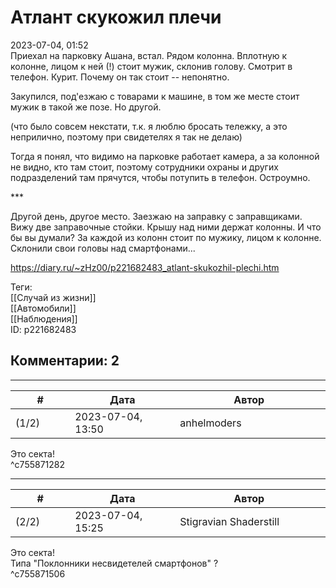 Атлант скукожил плечи
=====================

  
2023-07-04, 01:52  
 Приехал на парковку Ашана, встал. Рядом колонна. Вплотную к колонне, лицом к ней (!) стоит мужик, склонив голову. Смотрит в телефон. Курит. Почему он так стоит -- непонятно.   
   
 Закупился, под'езжаю с товарами к машине, в том же месте стоит мужик в такой же позе. Но другой.   
   
 (что было совсем некстати, т.к. я люблю бросать тележку, а это неприлично, поэтому при свидетелях я так не делаю)   
   
 Тогда я понял, что видимо на парковке работает камера, а за колонной не видно, кто там стоит, поэтому сотрудники охраны и других подразделений там прячутся, чтобы потупить в телефон. Остроумно.   
   
 \*\*\*   
   
 Другой день, другое место. Заезжаю на заправку с заправщиками. Вижу две заправочные стойки. Крышу над ними держат колонны. И что бы вы думали? За каждой из колонн стоит по мужику, лицом к колонне. Склонили свои головы над смартфонами...   
  
<https://diary.ru/~zHz00/p221682483_atlant-skukozhil-plechi.htm>  
  
Теги:  
[[Случай из жизни]]  
[[Автомобили]]  
[[Наблюдения]]  
ID: p221682483  


Комментарии: 2
--------------

  


---



|         #         |              Дата              |                     Автор                     |           ID           |
| --- | --- | --- | --- |
| (1/2) | 2023-07-04, 13:50 | anhelmoders | c755871282 |

  
 Это секта!   
 ^c755871282

---



|         #         |              Дата              |                     Автор                     |           ID           |
| --- | --- | --- | --- |
| (2/2) | 2023-07-04, 15:25 | Stigravian Shaderstill | c755871506 |

  
  Это секта!    
 Типа "Поклонники несвидетелей смартфонов" ?   
 ^c755871506